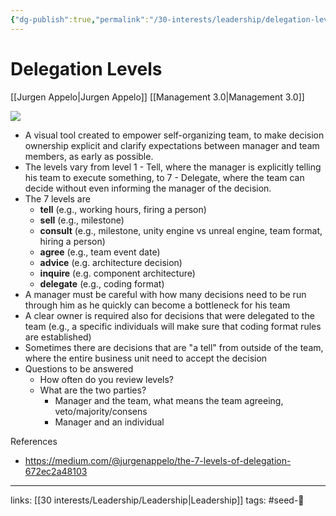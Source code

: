 ```yaml
---
{"dg-publish":true,"permalink":"/30-interests/leadership/delegation-levels/"}
---
```


# Delegation Levels
[[Jurgen Appelo|Jurgen Appelo]] [[Management 3.0|Management 3.0]]

![](https://i.imgur.com/27JgPgB.png)

- A visual tool created to empower self-organizing team, to make decision ownership explicit and clarify expectations between manager and team members, as early as possible.
- The levels vary from level 1 - Tell, where the manager is explicitly telling his team to execute something, to 7 - Delegate, where the team can decide without even informing the manager of the decision.
- The 7 levels are 
	- **tell** (e.g., working hours, firing a person)
	- **sell** (e.g., milestone)
	- **consult** (e.g., milestone, unity engine vs unreal engine, team format, hiring a person)
	- **agree** (e.g., team event date)
	- **advice** (e.g. architecture decision)
	- **inquire** (e.g. component architecture)
	- **delegate** (e.g., coding format)
- A manager must be careful with how many decisions need to be run through him as he quickly can become a bottleneck for his team
- A clear owner is required also for decisions that were delegated to the team (e.g., a specific individuals will make sure that coding format rules are established)
- Sometimes there are decisions that are "a tell" from outside of the team, where the entire business unit need to accept the decision
- Questions to be answered
	- How often do you review levels?
	- What are the two parties?
		- Manager and the team, what means the team agreeing, veto/majority/consens
		- Manager and an individual

References
- https://medium.com/@jurgenappelo/the-7-levels-of-delegation-672ec2a48103

---
links: [[30 interests/Leadership/Leadership|Leadership]]
tags: #seed-🌱 